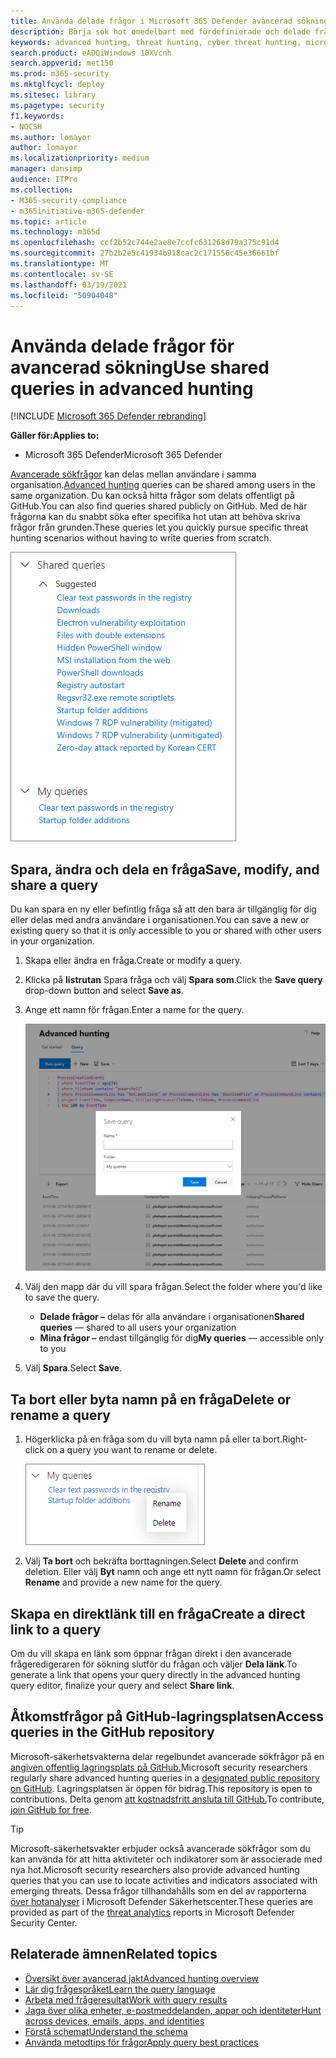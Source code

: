 ```yaml
---
title: Använda delade frågor i Microsoft 365 Defender avancerad sökning
description: Börja sök hot omedelbart med fördefinierade och delade frågor. Dela dina frågor offentligt eller med din organisation.
keywords: advanced hunting, threat hunting, cyber threat hunting, microsoft threat protection, microsoft 365, mtp, m365, search, query, telemetry, custom detections, schema, kusto, github repo, my queries, shared queries
search.product: eADQiWindows 10XVcnh
search.appverid: met150
ms.prod: m365-security
ms.mktglfcycl: deploy
ms.sitesec: library
ms.pagetype: security
f1.keywords:
- NOCSH
ms.author: lomayor
author: lomayor
ms.localizationpriority: medium
manager: dansimp
audience: ITPro
ms.collection:
- M365-security-compliance
- m365initiative-m365-defender
ms.topic: article
ms.technology: m365d
ms.openlocfilehash: ccf2b52c744e2ae8e7ccfc631268d79a375c91d4
ms.sourcegitcommit: 27b2b2e5c41934b918cac2c171556c45e36661bf
ms.translationtype: MT
ms.contentlocale: sv-SE
ms.lasthandoff: 03/19/2021
ms.locfileid: "50904048"
---
```

# <a name="use-shared-queries-in-advanced-hunting"></a><span data-ttu-id="81eaa-105">Använda delade frågor för avancerad sökning</span><span class="sxs-lookup"><span data-stu-id="81eaa-105">Use shared queries in advanced hunting</span></span>

[!INCLUDE [Microsoft 365 Defender rebranding](../includes/microsoft-defender.md)]


<span data-ttu-id="81eaa-106">**Gäller för:**</span><span class="sxs-lookup"><span data-stu-id="81eaa-106">**Applies to:**</span></span>
- <span data-ttu-id="81eaa-107">Microsoft 365 Defender</span><span class="sxs-lookup"><span data-stu-id="81eaa-107">Microsoft 365 Defender</span></span>



<span data-ttu-id="81eaa-108">[Avancerade sökfrågor](advanced-hunting-overview.md) kan delas mellan användare i samma organisation.</span><span class="sxs-lookup"><span data-stu-id="81eaa-108">[Advanced hunting](advanced-hunting-overview.md) queries can be shared among users in the same organization.</span></span> <span data-ttu-id="81eaa-109">Du kan också hitta frågor som delats offentligt på GitHub.</span><span class="sxs-lookup"><span data-stu-id="81eaa-109">You can also find queries shared publicly on GitHub.</span></span> <span data-ttu-id="81eaa-110">Med de här frågorna kan du snabbt söka efter specifika hot utan att behöva skriva frågor från grunden.</span><span class="sxs-lookup"><span data-stu-id="81eaa-110">These queries let you quickly pursue specific threat hunting scenarios without having to write queries from scratch.</span></span>

![Bild på delade frågor](../../media/advanced-hunting-shared-queries.png)

## <a name="save-modify-and-share-a-query"></a><span data-ttu-id="81eaa-112">Spara, ändra och dela en fråga</span><span class="sxs-lookup"><span data-stu-id="81eaa-112">Save, modify, and share a query</span></span>
<span data-ttu-id="81eaa-113">Du kan spara en ny eller befintlig fråga så att den bara är tillgänglig för dig eller delas med andra användare i organisationen.</span><span class="sxs-lookup"><span data-stu-id="81eaa-113">You can save a new or existing query so that it is only accessible to you or shared with other users in your organization.</span></span> 

1. <span data-ttu-id="81eaa-114">Skapa eller ändra en fråga.</span><span class="sxs-lookup"><span data-stu-id="81eaa-114">Create or modify a query.</span></span> 

2. <span data-ttu-id="81eaa-115">Klicka på **listrutan** Spara fråga och välj **Spara som**.</span><span class="sxs-lookup"><span data-stu-id="81eaa-115">Click the **Save query** drop-down button and select **Save as**.</span></span>
    
3. <span data-ttu-id="81eaa-116">Ange ett namn för frågan.</span><span class="sxs-lookup"><span data-stu-id="81eaa-116">Enter a name for the query.</span></span> 

   ![Bild av att spara en fråga](../../media/advanced-hunting-save-query.png)

4. <span data-ttu-id="81eaa-118">Välj den mapp där du vill spara frågan.</span><span class="sxs-lookup"><span data-stu-id="81eaa-118">Select the folder where you'd like to save the query.</span></span>
    - <span data-ttu-id="81eaa-119">**Delade frågor –** delas för alla användare i organisationen</span><span class="sxs-lookup"><span data-stu-id="81eaa-119">**Shared queries** — shared to all users your organization</span></span>
    - <span data-ttu-id="81eaa-120">**Mina frågor –** endast tillgänglig för dig</span><span class="sxs-lookup"><span data-stu-id="81eaa-120">**My queries** — accessible only to you</span></span>
    
5. <span data-ttu-id="81eaa-121">Välj **Spara**.</span><span class="sxs-lookup"><span data-stu-id="81eaa-121">Select **Save**.</span></span> 

## <a name="delete-or-rename-a-query"></a><span data-ttu-id="81eaa-122">Ta bort eller byta namn på en fråga</span><span class="sxs-lookup"><span data-stu-id="81eaa-122">Delete or rename a query</span></span>
1. <span data-ttu-id="81eaa-123">Högerklicka på en fråga som du vill byta namn på eller ta bort.</span><span class="sxs-lookup"><span data-stu-id="81eaa-123">Right-click on a query you want to rename or delete.</span></span>

    ![Bild av borttagningsfråga](../../media/advanced_hunting_delete_rename.png)

2. <span data-ttu-id="81eaa-125">Välj **Ta bort** och bekräfta borttagningen.</span><span class="sxs-lookup"><span data-stu-id="81eaa-125">Select **Delete** and confirm deletion.</span></span> <span data-ttu-id="81eaa-126">Eller välj **Byt** namn och ange ett nytt namn för frågan.</span><span class="sxs-lookup"><span data-stu-id="81eaa-126">Or select **Rename** and provide a new name for the query.</span></span>

## <a name="create-a-direct-link-to-a-query"></a><span data-ttu-id="81eaa-127">Skapa en direktlänk till en fråga</span><span class="sxs-lookup"><span data-stu-id="81eaa-127">Create a direct link to a query</span></span>
<span data-ttu-id="81eaa-128">Om du vill skapa en länk som öppnar frågan direkt i den avancerade frågeredigeraren för sökning slutför du frågan och väljer **Dela länk**.</span><span class="sxs-lookup"><span data-stu-id="81eaa-128">To generate a link that opens your query directly in the advanced hunting query editor, finalize your query and select **Share link**.</span></span>

## <a name="access-queries-in-the-github-repository"></a><span data-ttu-id="81eaa-129">Åtkomstfrågor på GitHub-lagringsplatsen</span><span class="sxs-lookup"><span data-stu-id="81eaa-129">Access queries in the GitHub repository</span></span>  
<span data-ttu-id="81eaa-130">Microsoft-säkerhetsvakterna delar regelbundet avancerade sökfrågor på en [angiven offentlig lagringsplats på GitHub.](https://aka.ms/hunting-queries)</span><span class="sxs-lookup"><span data-stu-id="81eaa-130">Microsoft security researchers regularly share advanced hunting queries in a [designated public repository on GitHub](https://aka.ms/hunting-queries).</span></span> <span data-ttu-id="81eaa-131">Lagringsplatsen är öppen för bidrag.</span><span class="sxs-lookup"><span data-stu-id="81eaa-131">This repository is open to contributions.</span></span> <span data-ttu-id="81eaa-132">Delta genom [att kostnadsfritt ansluta till GitHub.](https://github.com/)</span><span class="sxs-lookup"><span data-stu-id="81eaa-132">To contribute, [join GitHub for free](https://github.com/).</span></span>

>[!tip]
><span data-ttu-id="81eaa-133">Microsoft-säkerhetsvakter erbjuder också avancerade sökfrågor som du kan använda för att hitta aktiviteter och indikatorer som är associerade med nya hot.</span><span class="sxs-lookup"><span data-stu-id="81eaa-133">Microsoft security researchers also provide advanced hunting queries that you can use to locate activities and indicators associated with emerging threats.</span></span> <span data-ttu-id="81eaa-134">Dessa frågor tillhandahålls som en del av rapporterna [över hotanalyser](/windows/security/threat-protection/microsoft-defender-atp/threat-analytics) i Microsoft Defender Säkerhetscenter.</span><span class="sxs-lookup"><span data-stu-id="81eaa-134">These queries are provided as part of the [threat analytics](/windows/security/threat-protection/microsoft-defender-atp/threat-analytics) reports in Microsoft Defender Security Center.</span></span>

## <a name="related-topics"></a><span data-ttu-id="81eaa-135">Relaterade ämnen</span><span class="sxs-lookup"><span data-stu-id="81eaa-135">Related topics</span></span>
- [<span data-ttu-id="81eaa-136">Översikt över avancerad jakt</span><span class="sxs-lookup"><span data-stu-id="81eaa-136">Advanced hunting overview</span></span>](advanced-hunting-overview.md)
- [<span data-ttu-id="81eaa-137">Lär dig frågespråket</span><span class="sxs-lookup"><span data-stu-id="81eaa-137">Learn the query language</span></span>](advanced-hunting-query-language.md)
- [<span data-ttu-id="81eaa-138">Arbeta med frågeresultat</span><span class="sxs-lookup"><span data-stu-id="81eaa-138">Work with query results</span></span>](advanced-hunting-query-results.md)
- [<span data-ttu-id="81eaa-139">Jaga över olika enheter, e-postmeddelanden, appar och identiteter</span><span class="sxs-lookup"><span data-stu-id="81eaa-139">Hunt across devices, emails, apps, and identities</span></span>](advanced-hunting-query-emails-devices.md)
- [<span data-ttu-id="81eaa-140">Förstå schemat</span><span class="sxs-lookup"><span data-stu-id="81eaa-140">Understand the schema</span></span>](advanced-hunting-schema-tables.md)
- [<span data-ttu-id="81eaa-141">Använda metodtips för frågor</span><span class="sxs-lookup"><span data-stu-id="81eaa-141">Apply query best practices</span></span>](advanced-hunting-best-practices.md)